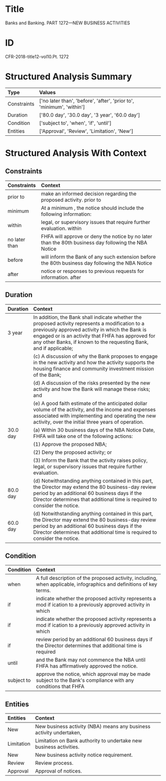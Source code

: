 # Title

 Banks and Banking. PART 1272—NEW BUSINESS ACTIVITIES


# ID

 CFR-2018-title12-vol10.Pt. 1272


# Structured Analysis Summary

| Type        | Values                                                                |
|:------------|:----------------------------------------------------------------------|
| Constraints | ['no later than', 'before', 'after', 'prior to', 'minimum', 'within'] |
| Duration    | ['80.0 day', '30.0 day', '3 year', '60.0 day']                        |
| Condition   | ['subject to', 'when', 'if', 'until']                                 |
| Entities    | ['Approval', 'Review', 'Limitation', 'New']                           |


# Structured Analysis With Context

 


## Constraints

| Constraints   | Context                                                                                              |
|:--------------|:-----------------------------------------------------------------------------------------------------|
| prior to      | make an informed decision regarding the proposed activity. prior to                                  |
| minimum       | At a  minimum , the notice should include the following information:                                 |
| within        | legal, or supervisory issues that require further evaluation. within                                 |
| no later than | FHFA will approve or deny the notice by no later than the 80th business day following the NBA Notice |
| before        | will inform the Bank of any such extension before the 80th business day following the NBA Notice     |
| after         | notice or responses to previous requests for information. after                                      |


## Duration

| Duration   | Context                                                                                                                                                                                                                                                                       |
|:-----------|:------------------------------------------------------------------------------------------------------------------------------------------------------------------------------------------------------------------------------------------------------------------------------|
| 3 year     | In addition, the Bank shall indicate whether the proposed activity represents a modification to a previously approved activity in which the Bank is engaged or is an activity that FHFA has approved for any other Banks, if known to the requesting Bank, and if applicable; |
|            |             (c) A discussion of why the Bank proposes to engage in the new activity and how the activity supports the housing finance and community investment mission of the Bank;                                                                                           |
|            |             (d) A discussion of the risks presented by the new activity and how the Bank will manage these risks; and                                                                                                                                                         |
|            |             (e) A good faith estimate of the anticipated dollar volume of the activity, and the income and expenses associated with implementing and operating the new activity, over the initial three years of operation.                                                   |
| 30.0 day   | (a) Within 30 business days of the NBA Notice Date, FHFA will take one of the following actions:                                                                                                                                                                              |
|            |             (1) Approve the proposed NBA;                                                                                                                                                                                                                                     |
|            |             (2) Deny the proposed activity; or                                                                                                                                                                                                                                |
|            |             (3) Inform the Bank that the activity raises policy, legal, or supervisory issues that require further evaluation.                                                                                                                                                |
| 80.0 day   | (d) Notwithstanding anything contained in this part, the Director may extend the 80 business-day review period by an additional 60 business days if the Director determines that additional time is required to consider the notice.                                          |
| 60.0 day   | (d) Notwithstanding anything contained in this part, the Director may extend the 80 business-day review period by an additional 60 business days if the Director determines that additional time is required to consider the notice.                                          |


## Condition

| Condition   | Context                                                                                                              |
|:------------|:---------------------------------------------------------------------------------------------------------------------|
| when        | A full description of the proposed activity, including, when  applicable, infographics and definitions of key terms. |
| if          | indicate whether the proposed activity represents a mod if ication to a previously approved activity in which        |
| if          | indicate whether the proposed activity represents a mod if ication to a previously approved activity in which        |
| if          | review period by an additional 60 business days if the Director determines that additional time is required          |
| until       | and the Bank may not commence the NBA until  FHFA has affirmatively approved the notice.                             |
| subject to  | approve the notice, which approval may be made subject to the Bank's compliance with any conditions that FHFA        |


## Entities

| Entities   | Context                                                             |
|:-----------|:--------------------------------------------------------------------|
| New        | New business activity (NBA) means any business activity undertaken, |
| Limitation | Limitation  on Bank authority to undertake new business activities. |
| New        | New  business activity notice requirement.                          |
| Review     | Review  process.                                                    |
| Approval   | Approval  of notices.                                               |


